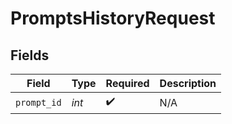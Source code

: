 # PromptsHistoryRequest


## Fields

| Field              | Type               | Required           | Description        |
| ------------------ | ------------------ | ------------------ | ------------------ |
| `prompt_id`        | *int*              | :heavy_check_mark: | N/A                |